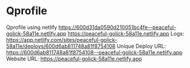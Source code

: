 # Qprofile
Qprofile using netlify
https://600d31da0590d210051bc4fe--peaceful-golick-58a11e.netlify.app
https://peaceful-golick-58a11e.netlify.app
Logs:              https://app.netlify.com/sites/peaceful-golick-58a11e/deploys/600d6ab811748a81f8754108
Unique Deploy URL: https://600d6ab811748a81f8754108--peaceful-golick-58a11e.netlify.app
Website URL:       https://peaceful-golick-58a11e.netlify.app
